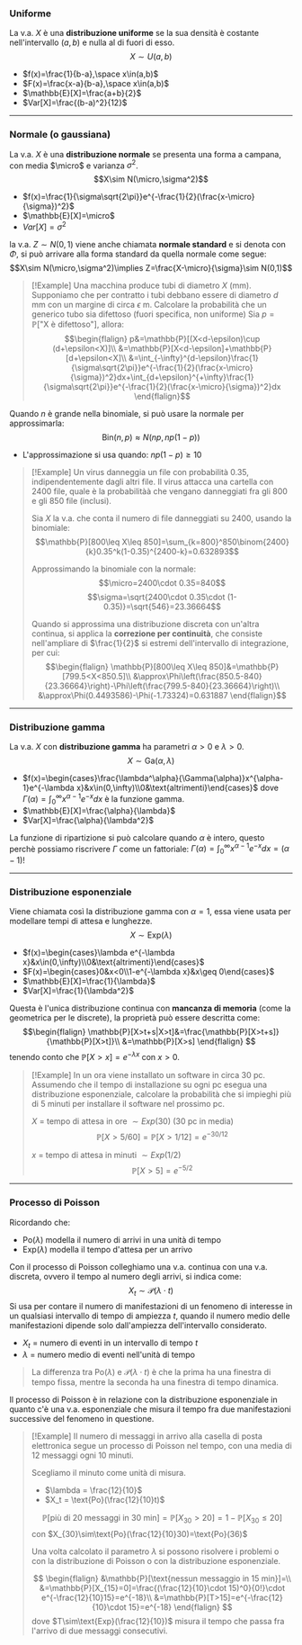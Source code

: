 ### Uniforme
La v.a. $X$ è una **distribuzione uniforme** se la sua densità è costante nell'intervallo $(a,b)$ e nulla al di fuori di esso.
$$X\sim U(a,b)$$
- $f(x)=\frac{1}{b-a},\space x\in(a,b)$
- $F(x)=\frac{x-a}{b-a},\space x\in(a,b)$
- $\mathbb{E}[X]=\frac{a+b}{2}$
- $Var[X]=\frac{(b-a)^2}{12}$
---
### Normale (o gaussiana)
La v.a. $X$ è una **distribuzione normale** se presenta una forma a campana, con media $\micro$ e varianza $\sigma^2$.
$$X\sim N(\micro,\sigma^2)$$
- $f(x)=\frac{1}{\sigma\sqrt{2\pi}}e^{-\frac{1}{2}(\frac{x-\micro}{\sigma})^2}$
- $\mathbb{E}[X]=\micro$
- $Var[X]=\sigma^2$

la v.a. $Z\sim N(0,1)$ viene anche chiamata **normale standard** e si denota con $\Phi$, si può arrivare alla forma standard da quella normale come segue:
$$X\sim N(\micro,\sigma^2)\implies Z=\frac{X-\micro}{\sigma}\sim N(0,1)$$

>[!Example]
>Una macchina produce tubi di diametro $X$ (mm).
>Supponiamo che per contratto i tubi debbano essere di diametro $d$ mm con un margine di circa $\epsilon$ m.
>Calcolare la probabilità che un generico tubo sia difettoso (fuori specifica, non uniforme)
>Sia $p=\mathbb{P}[\text{"X è difettoso"}]$, allora:
>$$\begin{flalign}
>p&=\mathbb{P}[(X<d-\epsilon)\cup (d+\epsilon<X)]\\
>&=\mathbb{P}[X<d-\epsilon]+\mathbb{P}[d+\epsilon<X]\\
>&=\int_{-\infty}^{d-\epsilon}\frac{1}{\sigma\sqrt{2\pi}}e^{-\frac{1}{2}(\frac{x-\micro}{\sigma})^2}dx+\int_{d+\epsilon}^{+\infty}\frac{1}{\sigma\sqrt{2\pi}}e^{-\frac{1}{2}(\frac{x-\micro}{\sigma})^2}dx
>\end{flalign}$$

Quando $n$ è grande nella binomiale, si può usare la normale per approssimarla:
$$\text{Bin}(n,p)\approx N(np,np(1-p))$$
- L'approssimazione si usa quando: $np(1-p)\geq 10$

>[!Example]
>Un virus danneggia un file con probabilità $0.35$, indipendentemente dagli altri file.
>Il virus attacca una cartella con $2400$ file, quale è la probabilitàà che vengano danneggiati fra gli $800$ e gli $850$ file (inclusi).
>
>Sia $X$ la v.a. che conta il numero di file danneggiati su $2400$, usando la binomiale:
>$$\mathbb{P}[800\leq X\leq 850]=\sum_{k=800}^850\binom{2400}{k}0.35^k(1-0.35)^{2400-k}=0.632893$$
>
>Approssimando la binomiale con la normale:
>$$\micro=2400\cdot 0.35=840$$
>$$\sigma=\sqrt{2400\cdot 0.35\cdot (1-0.35)}=\sqrt{546}=23.36664$$
>
>Quando si approssima una distribuzione discreta con un'altra continua, si applica la **correzione per continuità**, che consiste nell'ampliare di $\frac{1}{2}$ si estremi dell'intervallo di integrazione, per cui:
>$$\begin{flalign}
>\mathbb{P}[800\leq X\leq 850]&=\mathbb{P}[799.5<X<850.5]\\
>&\approx\Phi\left(\frac{850.5-840}{23.36664}\right)-\Phi\left(\frac{799.5-840}{23.36664}\right)\\
>&\approx\Phi(0.4493586)-\Phi(-1.73324)=0.631887
>\end{flalign}$$

---
### Distribuzione gamma
La v.a. $X$ con **distribuzione gamma** ha parametri $\alpha>0$ e $\lambda>0$.
$$X\sim \text{Ga}(\alpha,\lambda)$$
- $f(x)=\begin{cases}\frac{\lambda^\alpha}{\Gamma(\alpha)}x^{\alpha-1}e^{-\lambda x}&x\in(0,\infty)\\0&\text{altrimenti}\end{cases}$
	dove $\Gamma(\alpha)=\int_0^\infty x^{\alpha-1}e^{-x}dx$ è la funzione gamma.
- $\mathbb{E}[X]=\frac{\alpha}{\lambda}$
- $Var[X]=\frac{\alpha}{\lambda^2}$

La funzione di ripartizione si può calcolare quando $\alpha$ è intero, questo perchè possiamo riscrivere $\Gamma$ come un fattoriale: $\Gamma(\alpha)=\int_0^\infty x^{\alpha-1}e^{-x}dx=(\alpha-1)!$

---
### Distribuzione esponenziale
Viene chiamata così la distribuzione gamma con $\alpha=1$, essa viene usata per modellare tempi di attesa e lunghezze.
$$X\sim \text{Exp}(\lambda)$$
- $f(x)=\begin{cases}\lambda e^{-\lambda x}&x\in(0,\infty)\\0&\text{altrimenti}\end{cases}$
- $F(x)=\begin{cases}0&x<0\\1-e^{-\lambda x}&x\geq 0\end{cases}$
- $\mathbb{E}[X]=\frac{1}{\lambda}$
- $Var[X]=\frac{1}{\lambda^2}$

Questa è l'unica distribuzione continua con **mancanza di memoria** (come la geometrica per le discrete), la proprietà può essere descritta come:
$$\begin{flalign}
\mathbb{P}[X>t+s|X>t]&=\frac{\mathbb{P}[X>t+s]}{\mathbb{P}[X>t]}\\
&=\mathbb{P}[X>s]
\end{flalign}
$$
tenendo conto che $\mathbb{P}[X>x]=e^{-\lambda x}$ con $x>0$.

>[!Example]
>In un ora viene installato un software in circa 30 pc.
>Assumendo che il tempo di installazione su ogni pc esegua una distribuzione esponenziale, calcolare la probabilità che si impieghi più di 5 minuti per installare il software nel prossimo pc.
>
>$X$ = tempo di attesa in ore $\sim Exp(30)$ (30 pc in media)
>$$\mathbb{P}[X>5/60]=\mathbb{P}[X>1/12]=e^{-30/12}$$
>
>$x$ = tempo di attesa in minuti $\sim Exp(1/2)$
>$$\mathbb{P}[X>5]=e^{-5/2}$$

---
### Processo di Poisson
Ricordando che:
- $\text{Po}(\lambda)$ modella il numero di arrivi in una unità di tempo
- $\text{Exp}(\lambda)$ modella il tempo d'attesa per un arrivo

Con il processo di Poisson colleghiamo una v.a. continua con una v.a. discreta, ovvero il tempo al numero degli arrivi, si indica come:
$$X_t\sim \mathcal{P}(\lambda\cdot t)$$
Si usa per contare il numero di manifestazioni di un fenomeno di interesse in un qualsiasi intervallo di tempo di ampiezza $t$, quando il numero medio delle manifestazioni dipende solo dall'ampiezza dell'intervallo considerato.
- $X_t$ = numero di eventi in un intervallo di tempo $t$
- $\lambda$ = numero medio di eventi nell'unità di tempo

>La differenza tra $\text{Po}(\lambda)$ e $\mathcal{P}(\lambda\cdot t)$ è che la prima ha una finestra di tempo fissa, mentre la seconda ha una finestra di tempo dinamica.

Il processo di Poisson è in relazione con la distribuzione esponenziale in quanto c'è una v.a. esponenziale che misura il tempo fra due manifestazioni successive del fenomeno in questione.

>[!Example]
>Il numero di messaggi in arrivo alla casella di posta elettronica segue un processo di Poisson nel tempo, con una media di $12$ messaggi ogni $10$ minuti.
>
>Scegliamo il minuto come unità di misura.
>- $\lambda = \frac{12}{10}$
>- $X_t = \text{Po}(\frac{12}{10}t)$
>
>$$\mathbb{P}[\text{più di 20 messaggi in 30 min}]=\mathbb{P}[X_{30}>20]=1-\mathbb{P}[X_{30}\leq 20]$$
>con $X_{30}\sim\text{Po}(\frac{12}{10}30)=\text{Po}(36)$
>
>Una volta calcolato il parametro $\lambda$ si possono risolvere i problemi o con la distribuzione di Poisson o con la distribuzione esponenziale.
>
>$$
>\begin{flalign}
>&\mathbb{P}[\text{nessun messaggio in 15 min}]=\\
>&=\mathbb{P}[X_{15}=0]=\frac{(\frac{12}{10}\cdot 15)^0}{0!}\cdot e^{-\frac{12}{10}15}=e^{-18}\\
>&=\mathbb{P}[T>15]=e^{-\frac{12}{10}\cdot 15}=e^{-18}
>\end{flalign}
>$$
>dove $T\sim\text{Exp}(\frac{12}{10})$ misura il tempo che passa fra l'arrivo di due messaggi consecutivi.






